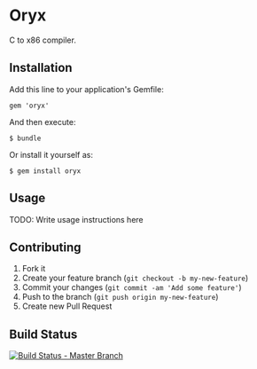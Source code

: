# Oryx

C to x86 compiler.

## Installation

Add this line to your application's Gemfile:

    gem 'oryx'

And then execute:

    $ bundle

Or install it yourself as:

    $ gem install oryx

## Usage

TODO: Write usage instructions here

## Contributing

1. Fork it
2. Create your feature branch (`git checkout -b my-new-feature`)
3. Commit your changes (`git commit -am 'Add some feature'`)
4. Push to the branch (`git push origin my-new-feature`)
5. Create new Pull Request

## Build Status

[![Build Status - Master Branch](https://travis-ci.org/rampantmonkey/oryx.png?branch=master)](undefined)
